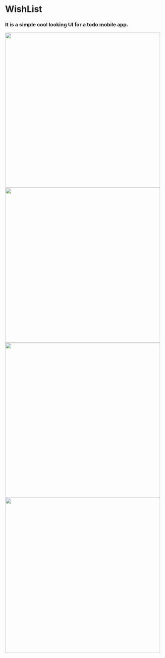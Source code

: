 # WishList

### It is a simple cool looking UI for a todo mobile app.

<div style="flex-direction: 'row';">
  <image src="screenshots/ss1.jpg" height="500px" />
  <image src="screenshots/ss2.jpg" height="500px" />
  <image src="screenshots/ss3.jpg" height="500px" />
  <image src="screenshots/ss4.jpg" height="500px" />
<div>
